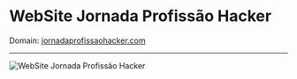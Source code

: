 # WebSite Jornada Profissão Hacker

Domain: [jornadaprofissaohacker.com](https://jornadaprofissaohacker.com)

---------------------------------

![WebSite Jornada Profissão Hacker](hist/frontend-v10.png "v1.0")
